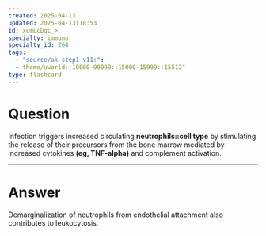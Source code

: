 ```yaml
---
created: 2025-04-13
updated: 2025-04-13T10:53
id: xcmLcDqc_>
specialty: immuno
specialty_id: 264
tags:
  - "source/ak-step1-v11:": 
  - theme/uworld::10000-99999::15000-15999::15512"
type: flashcard
---
```


# Question
Infection triggers increased circulating **neutrophils::cell type** by stimulating the release of their precursors from the bone marrow mediated by increased cytokines **(eg, TNF-alpha)** and complement activation.

---

# Answer
Demarginalization of neutrophils from endothelial attachment also contributes to leukocytosis.